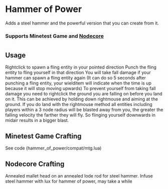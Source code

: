 # Hammer of Power

Adds a steel hammer and the powerful version that you can create from it.

### Supports Minetest Game and [Nodecore](https://content.minetest.net/packages/Warr1024/nodecore/)

#

## Usage

Rightclick to spawn a fling entity in your pointed direction
Punch the fling entity to fling yourself in that direction
You will take fall damage if your hammer can spawn a fling entity again (It can do so 5 seconds after punching a fling entity, your wielditem will indicate when the time is up because it will stop moving upwards)
To prevent yourself from taking fall damage you need to rightclick the ground you are falling on before you land on it. This can be achieved by holding down rightmouse and aiming at the ground.
If you do land with the rightmouse method all entities including players within a 3 node radius will be blasted away from you, the greater the falling velocity the farther they will fly. So flinging yourself downwards in midair results in a bigger blast.

## Minetest Game Crafting

See code (hammer_of_power/compat/mtg.lua)

## Nodecore Crafting

Annealed mallet head on an annealed lode rod for steel hammer.
Infuse steel hammer with lux for hammer of power, may take a while
